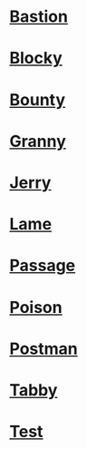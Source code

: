 # [Bastion](/blog/posts/bastion.md)

# [Blocky](posts/blocky.md)

# [Bounty](/posts/bounty.md)

# [Granny](/posts/granny.md)

# [Jerry](/posts/Jerry.md)

# [Lame](/posts/Lame.md)

# [Passage](/posts/passage.md)

# [Poison](/posts/poison.md)

# [Postman](/posts/postman.md)

# [Tabby](/posts/tabby.md)

# [Test](/posts/test.md)
